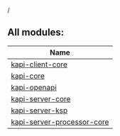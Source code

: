 /

## All modules:

| Name |
|---|
| [kapi-client-core](kapi-client-core/index.md) |  |
| [kapi-core](kapi-core/index.md) |  |
| [kapi-openapi](kapi-openapi/index.md) |  |
| [kapi-server-core](kapi-server-core/index.md) |  |
| [kapi-server-ksp](kapi-server-ksp/index.md) |  |
| [kapi-server-processor-core](kapi-server-processor-core/index.md) |  |
